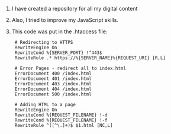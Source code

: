 1. I have created a repository for all my digital content
2. Also, I tried to improve my JavaScript skills.
3. This code was put in the .htaccess file:

        # Redirecting to HTTPS
        RewriteEngine On
        RewriteCond %{SERVER_PORT} !^443$
        RewriteRule .* https://%{SERVER_NAME}%{REQUEST_URI} [R,L]
        
        # Error Pages - redirect all to index.html
        ErrorDocument 400 /index.html
        ErrorDocument 401 /index.html
        ErrorDocument 403 /index.html
        ErrorDocument 404 /index.html
        ErrorDocument 500 /index.html
        
        # Adding HTML to a page
        RewriteEngine On
        RewriteCond %{REQUEST_FILENAME} !-d
        RewriteCond %{REQUEST_FILENAME} !-f
        RewriteRule ^([^\.]+)$ $1.html [NC,L]
